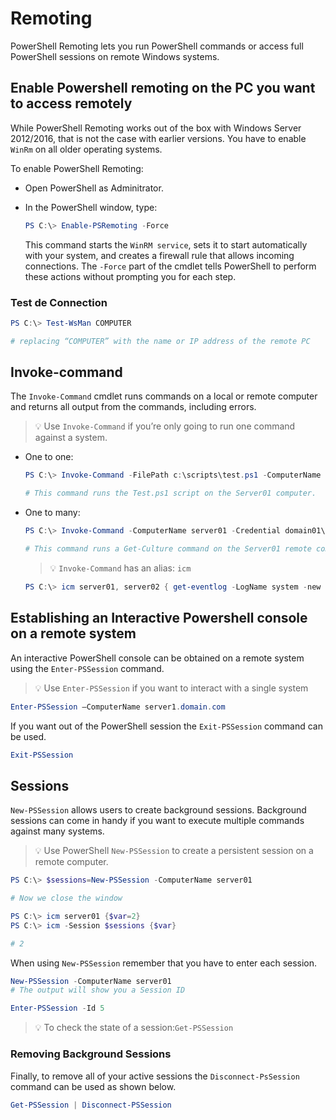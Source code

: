 # Remoting

PowerShell Remoting lets you run PowerShell commands or access full PowerShell sessions on remote Windows systems.

## Enable Powershell remoting on the PC you want to access remotely

While PowerShell Remoting works out of the box with Windows Server 2012/2016, that is not the case with earlier versions. You have to enable `WinRm` on all older operating systems.

To enable PowerShell Remoting:

- Open PowerShell as Adminitrator.
- In the PowerShell window, type:

    ```powershell
    PS C:\> Enable-PSRemoting -Force
    ```

    This command starts the `WinRM service`, sets it to start automatically with your system, and creates a firewall rule that allows incoming connections. The `-Force` part of the cmdlet tells PowerShell to perform these actions without prompting you for each step.

### Test de Connection

```powershell
PS C:\> Test-WsMan COMPUTER

# replacing “COMPUTER” with the name or IP address of the remote PC
```

## Invoke-command

The `Invoke-Command` cmdlet runs commands on a local or remote computer and returns all output from the commands, including errors.

>💡 Use `Invoke-Command` if you’re only going to run one command against a system.

- One to one:

    ```powershell
    PS C:\> Invoke-Command -FilePath c:\scripts\test.ps1 -ComputerName Server01

    # This command runs the Test.ps1 script on the Server01 computer.
    ```

- One to many:

    ```powershell
    PS C:\> Invoke-Command -ComputerName server01 -Credential domain01\user01 -ScriptBlock {Get-Culture}

    # This command runs a Get-Culture command on the Server01 remote computer.
    ```

    >💡 `Invoke-Command` has an alias: `icm`

    ```powershell
    PS C:\> icm server01, server02 { get-eventlog -LogName system -new 3}
    ```

## Establishing an Interactive Powershell console on a remote system

An interactive PowerShell console can be obtained on a remote system using the `Enter-PSSession` command.

>💡 Use `Enter-PSSession` if you want to interact with a single system

```powershell
Enter-PSSession –ComputerName server1.domain.com
```

If you want out of the PowerShell session the `Exit-PSSession` command can be used.

```powershell
Exit-PSSession
```

## Sessions

`New-PSSession` allows users to create background sessions. Background sessions can come in handy if you want to execute multiple commands against many systems.

>💡 Use PowerShell `New-PSSession` to create a persistent session on a remote computer.

```powershell
PS C:\> $sessions=New-PSSession -ComputerName server01

# Now we close the window

PS C:\> icm server01 {$var=2}
PS C:\> icm -Session $sessions {$var}

# 2
```

When using `New-PSSession` remember that you have to enter each session.

```powershell
New-PSSession -ComputerName server01
# The output will show you a Session ID

Enter-PSSession -Id 5
```

>💡 To check the state of a session:`Get-PSSession`

### Removing Background Sessions

Finally, to remove all of your active sessions the `Disconnect-PsSession` command can be used as shown below.

```powershell
Get-PSSession | Disconnect-PSSession
```